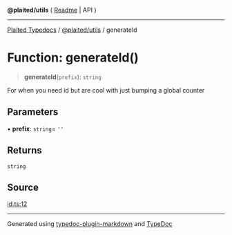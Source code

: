 **@plaited/utils** ( [Readme](../README.md) \| API )

***

[Plaited Typedocs](../../../modules.md) / [@plaited/utils](../modules.md) / generateId

# Function: generateId()

> **generateId**(`prefix`): `string`

For when you need id but are cool with just bumping a global counter

## Parameters

▪ **prefix**: `string`= `''`

## Returns

`string`

## Source

[id.ts:12](https://github.com/plaited/plaited/blob/317e868/libs/utils/src/id.ts#L12)

***

Generated using [typedoc-plugin-markdown](https://www.npmjs.com/package/typedoc-plugin-markdown) and [TypeDoc](https://typedoc.org/)
